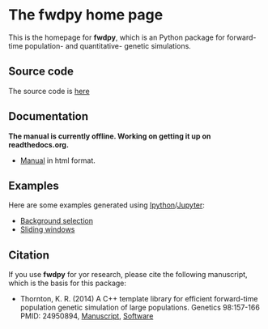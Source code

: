 # The fwdpy home page

This is the homepage for __fwdpy__, which is an Python package for forward-time population- and quantitative- genetic simulations.

## Source code

The source code is [here](https://github.com/molpopgen/fwdpy)

## Documentation

__The manual is currently offline.  Working on getting it up on readthedocs.org.__

* [Manual](doc/_build/html/index.html) in html format.

## Examples

Here are some examples generated using [Ipython](http://ipython.org/)/[Jupyter](https://jupyter.org/):

* [Background selection](doc/examples/BGS.html)
* [Sliding windows](doc/examples/windows.html)

## Citation

If you use __fwdpy__ for yor research, please cite the following manuscript, which is the basis for this package:

* Thornton, K. R. (2014) A C++ template library for efficient forward-time population genetic simulation of large populations.  Genetics 98:157-166  PMID: 24950894, [Manuscript](http://www.genetics.org/content/198/1/157.abstract), [Software](https://github.com/molpopgen/fwdpp)

